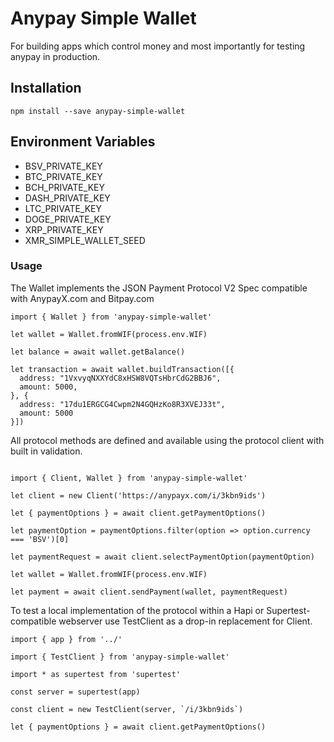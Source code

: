 # Anypay Simple Wallet

For building apps which control money and most importantly
for testing anypay in production.

## Installation

```
npm install --save anypay-simple-wallet
```

## Environment Variables

- BSV_PRIVATE_KEY
- BTC_PRIVATE_KEY
- BCH_PRIVATE_KEY
- DASH_PRIVATE_KEY
- LTC_PRIVATE_KEY
- DOGE_PRIVATE_KEY
- XRP_PRIVATE_KEY
- XMR_SIMPLE_WALLET_SEED

### Usage

The Wallet implements the JSON Payment Protocol V2 Spec
compatible with AnypayX.com and Bitpay.com

```
import { Wallet } from 'anypay-simple-wallet'

let wallet = Wallet.fromWIF(process.env.WIF)

let balance = await wallet.getBalance()

let transaction = await wallet.buildTransaction([{
  address: "1VxvyqNXXYdC8xHSW8VQTsHbrCdG2BBJ6",
  amount: 5000,
}, {
  address: "17du1ERGCG4Cwpm2N4GQHzKo8R3XVEJ33t",
  amount: 5000
}])

```

All protocol methods are defined and available using the
protocol client with built in validation.

```

import { Client, Wallet } from 'anypay-simple-wallet'

let client = new Client('https://anypayx.com/i/3kbn9ids')

let { paymentOptions } = await client.getPaymentOptions()

let paymentOption = paymentOptions.filter(option => option.currency === 'BSV')[0]

let paymentRequest = await client.selectPaymentOption(paymentOption)

let wallet = Wallet.fromWIF(process.env.WIF)

let payment = await client.sendPayment(wallet, paymentRequest)

```

To test a local implementation of the protocol within
a Hapi or Supertest-compatible webserver use TestClient as a
drop-in replacement for Client.

```
import { app } from '../'

import { TestClient } from 'anypay-simple-wallet'

import * as supertest from 'supertest'

const server = supertest(app)

const client = new TestClient(server, `/i/3kbn9ids`)

let { paymentOptions } = await client.getPaymentOptions()

```

